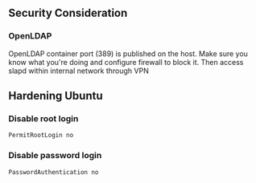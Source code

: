 ## Security Consideration

### OpenLDAP 

OpenLDAP container port (389) is published on the host. Make sure you know what you're doing and configure firewall to block it. Then access slapd within internal network through VPN

## Hardening Ubuntu

### Disable root login
	PermitRootLogin no

### Disable password login
	PasswordAuthentication no
